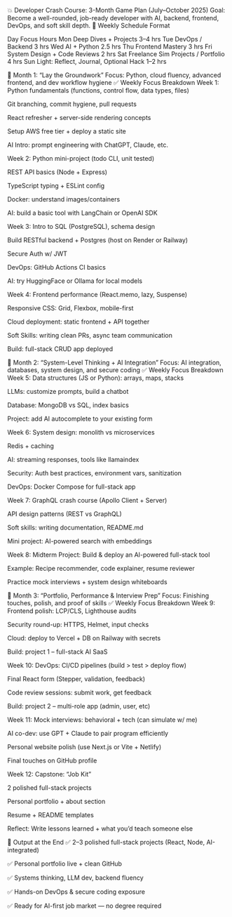 💥 Developer Crash Course: 3-Month Game Plan (July–October 2025)
Goal: Become a well-rounded, job-ready developer with AI, backend, frontend, DevOps, and soft skill depth.
📅 Weekly Schedule Format

Day
Focus
Hours
Mon
Deep Dives + Projects
3–4 hrs
Tue
DevOps / Backend
3 hrs
Wed
AI + Python
2.5 hrs
Thu
Frontend Mastery
3 hrs
Fri
System Design + Code Reviews
2 hrs
Sat
Freelance Sim Projects / Portfolio
4 hrs
Sun
Light: Reflect, Journal, Optional Hack
1–2 hrs

📆 Month 1: “Lay the Groundwork”
Focus: Python, cloud fluency, advanced frontend, and dev workflow hygiene
✅ Weekly Focus Breakdown
Week 1:
Python fundamentals (functions, control flow, data types, files)

Git branching, commit hygiene, pull requests

React refresher + server-side rendering concepts

Setup AWS free tier + deploy a static site

AI Intro: prompt engineering with ChatGPT, Claude, etc.

Week 2:
Python mini-project (todo CLI, unit tested)

REST API basics (Node + Express)

TypeScript typing + ESLint config

Docker: understand images/containers

AI: build a basic tool with LangChain or OpenAI SDK

Week 3:
Intro to SQL (PostgreSQL), schema design

Build RESTful backend + Postgres (host on Render or Railway)

Secure Auth w/ JWT

DevOps: GitHub Actions CI basics

AI: try HuggingFace or Ollama for local models

Week 4:
Frontend performance (React.memo, lazy, Suspense)

Responsive CSS: Grid, Flexbox, mobile-first

Cloud deployment: static frontend + API together

Soft Skills: writing clean PRs, async team communication

Build: full-stack CRUD app deployed

📆 Month 2: “System-Level Thinking + AI Integration”
Focus: AI integration, databases, system design, and secure coding
✅ Weekly Focus Breakdown
Week 5:
Data structures (JS or Python): arrays, maps, stacks

LLMs: customize prompts, build a chatbot

Database: MongoDB vs SQL, index basics

Project: add AI autocomplete to your existing form

Week 6:
System design: monolith vs microservices

Redis + caching

AI: streaming responses, tools like llamaindex

Security: Auth best practices, environment vars, sanitization

DevOps: Docker Compose for full-stack app

Week 7:
GraphQL crash course (Apollo Client + Server)

API design patterns (REST vs GraphQL)

Soft skills: writing documentation, README.md

Mini project: AI-powered search with embeddings

Week 8:
Midterm Project: Build & deploy an AI-powered full-stack tool

Example: Recipe recommender, code explainer, resume reviewer

Practice mock interviews + system design whiteboards

📆 Month 3: “Portfolio, Performance & Interview Prep”
Focus: Finishing touches, polish, and proof of skills
✅ Weekly Focus Breakdown
Week 9:
Frontend polish: LCP/CLS, Lighthouse audits

Security round-up: HTTPS, Helmet, input checks

Cloud: deploy to Vercel + DB on Railway with secrets

Build: project 1 – full-stack AI SaaS

Week 10:
DevOps: CI/CD pipelines (build > test > deploy flow)

Final React form (Stepper, validation, feedback)

Code review sessions: submit work, get feedback

Build: project 2 – multi-role app (admin, user, etc)

Week 11:
Mock interviews: behavioral + tech (can simulate w/ me)

AI co-dev: use GPT + Claude to pair program efficiently

Personal website polish (use Next.js or Vite + Netlify)

Final touches on GitHub profile

Week 12:
Capstone: “Job Kit”

2 polished full-stack projects

Personal portfolio + about section

Resume + README templates

Reflect: Write lessons learned + what you’d teach someone else

💼 Output at the End
✅ 2–3 polished full-stack projects (React, Node, AI-integrated)

✅ Personal portfolio live + clean GitHub

✅ Systems thinking, LLM dev, backend fluency

✅ Hands-on DevOps & secure coding exposure

✅ Ready for AI-first job market — no degree required
